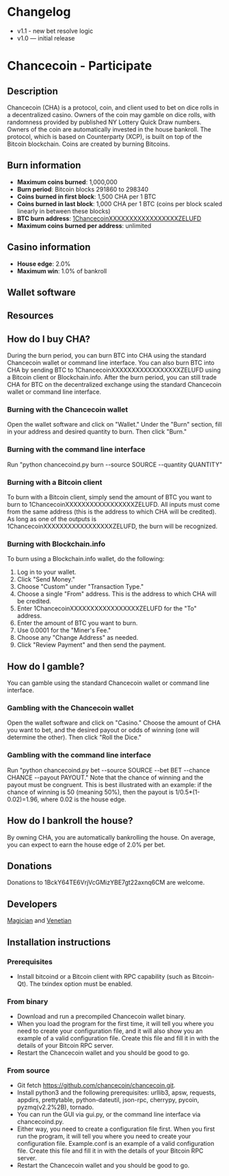 # Changelog
* v1.1 - new bet resolve logic
* v1.0 — initial release

# Chancecoin - Participate

## Description

Chancecoin (CHA) is a protocol, coin, and client used to bet on dice rolls in a decentralized casino. Owners of the coin may gamble on dice rolls, with randomness provided by published NY Lottery Quick Draw numbers. Owners of the coin are automatically invested in the house bankroll. The protocol, which is based on Counterparty (XCP), is built on top of the Bitcoin blockchain. Coins are created by burning Bitcoins.

## Burn information

  * **Maximum coins burned**: 1,000,000
  * **Burn period**: Bitcoin blocks 291860 to 298340
  * **Coins burned in first block**: 1,500 CHA per 1 BTC
  * **Coins burned in last block**: 1,000 CHA per 1 BTC (coins per block scaled linearly in between these blocks)
  * **BTC burn address**: [1ChancecoinXXXXXXXXXXXXXXXXXZELUFD][1]
  * **Maximum coins burned per address**: unlimited

## Casino information

  * **House edge**: 2.0%
  * **Maximum win**: 1.0% of bankroll

## Wallet software

## Resources

## How do I buy CHA?

During the burn period, you can burn BTC into CHA using the standard Chancecoin wallet or command line interface. You can also burn BTC into CHA by sending BTC to 1ChancecoinXXXXXXXXXXXXXXXXXZELUFD using a Bitcoin client or Blockchain.info. After the burn period, you can still trade CHA for BTC on the decentralized exchange using the standard Chancecoin wallet or command line interface.

### Burning with the Chancecoin wallet

Open the wallet software and click on "Wallet." Under the "Burn" section, fill in your address and desired quantity to burn. Then click "Burn."

### Burning with the command line interface

Run "python chancecoind.py burn --source SOURCE --quantity QUANTITY"

### Burning with a Bitcoin client

To burn with a Bitcoin client, simply send the amount of BTC you want to burn to 1ChancecoinXXXXXXXXXXXXXXXXXZELUFD. All inputs must come from the same address (this is the address to which CHA will be credited). As long as one of the outputs is 1ChancecoinXXXXXXXXXXXXXXXXXZELUFD, the burn will be recognized.

### Burning with Blockchain.info

To burn using a Blockchain.info wallet, do the following:

  1. Log in to your wallet.
  2. Click "Send Money."
  3. Choose "Custom" under "Transaction Type."
  4. Choose a single "From" address. This is the address to which CHA will be credited.
  5. Enter 1ChancecoinXXXXXXXXXXXXXXXXXZELUFD for the "To" address.
  6. Enter the amount of BTC you want to burn.
  7. Use 0.0001 for the "Miner's Fee."
  8. Choose any "Change Address" as needed.
  9. Click "Review Payment" and then send the payment.

## How do I gamble?

You can gamble using the standard Chancecoin wallet or command line interface.

### Gambling with the Chancecoin wallet

Open the wallet software and click on "Casino." Choose the amount of CHA you want to bet, and the desired payout or odds of winning (one will determine the other). Then click "Roll the Dice."

### Gambling with the command line interface

Run "python chancecoind.py bet --source SOURCE --bet BET --chance CHANCE --payout PAYOUT." Note that the chance of winning and the payout must be congruent. This is best illustrated with an example: if the chance of winning is 50 (meaning 50%), then the payout is 1/0.5*(1-0.02)=1.96, where 0.02 is the house edge.

## How do I bankroll the house?

By owning CHA, you are automatically bankrolling the house. On average, you can expect to earn the house edge of 2.0% per bet.

## Donations

Donations to 1BckY64TE6VrjVcGMizYBE7gt22axnq6CM are welcome.

## Developers

[Magician][2] and [Venetian][3]

## Installation instructions

### Prerequisites

  * Install bitcoind or a Bitcoin client with RPC capability (such as Bitcoin-Qt). The txindex option must be enabled.

### From binary

  * Download and run a precompiled Chancecoin wallet binary.
  * When you load the program for the first time, it will tell you where you need to create your configuration file, and it will also show you an example of a valid configuration file. Create this file and fill it in with the details of your Bitcoin RPC server.
  * Restart the Chancecoin wallet and you should be good to go.

### From source

  * Git fetch https://github.com/chancecoin/chancecoin.git.
  * Install python3 and the following prerequisites: urllib3, apsw, requests, appdirs, prettytable, python-dateutil, json-rpc, cherrypy, pycoin, pyzmq(v2.2%2B), tornado.
  * You can run the GUI via gui.py, or the command line interface via chancecoind.py.
  * Either way, you need to create a configuration file first. When you first run the program, it will tell you where you need to create your configuration file. Example.conf is an example of a valid configuration file. Create this file and fill it in with the details of your Bitcoin RPC server.
  * Restart the Chancecoin wallet and you should be good to go.

   [1]: http://blockchain.info/address/1ChancecoinXXXXXXXXXXXXXXXXXZELUFD
   [2]: https://bitcointalk.org/index.php?action=profile;u=252066
   [3]: https://bitcointalk.org/index.php?action=profile;u=272243
